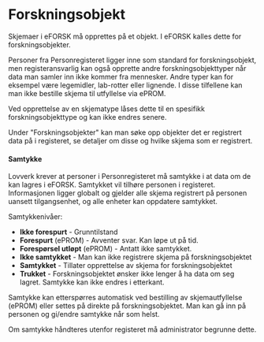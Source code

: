 # Forskningsobjekt

Skjemaer i eFORSK må opprettes på et objekt. I eFORSK kalles dette for forskningsobjekter.

Personer fra Personregisteret ligger inne som standard for forskningsobjekt, men registeransvarlig kan også opprette andre forskningsobjekttyper når data man samler inn ikke kommer fra mennesker. Andre typer kan for eksempel være legemidler, lab-rotter eller lignende. I disse tilfellene kan man ikke bestille skjema til utfyllelse via ePROM.

Ved opprettelse av en skjematype låses dette til en spesifikk forskningsobjekttype og kan ikke endres senere.

Under "Forskningsobjekter" kan man søke opp objekter det er registrert data på i registeret, se detaljer om disse og hvilke skjema som er registrert. 

#### Samtykke
Lovverk krever at personer i Personregisteret må samtykke i at data om de kan lagres i eFORSK. Samtykket vil tilhøre personen i registeret. Informasjonen ligger globalt og gjelder alle skjema registrert på personen uansett tilgangsenhet, og alle enheter kan oppdatere samtykket.

Samtykkenivåer:
* **Ikke forespurt** - Grunntilstand
* **Forespurt** (ePROM) - Avventer svar. Kan løpe ut på tid.
* **Forespørsel utløpt** (ePROM) - Antatt ikke samtykket.
* **Ikke samtykket** - Man kan ikke registrere skjema på forskningsobjektet
* **Samtykket** - Tillater opprettelse av skjema for forskningsobjektet 
* **Trukket** - Forskningsobjektet ønsker ikke lenger å ha data om seg lagret. Samtykke kan ikke endres i etterkant.

Samtykke kan etterspørres automatisk ved bestilling av skjemautfyllelse (ePROM) eller settes på direkte på forskningsobjektet. Man kan gå inn på personen og gi/endre samtykke når som helst.

Om samtykke håndteres utenfor registeret må administrator begrunne dette.
